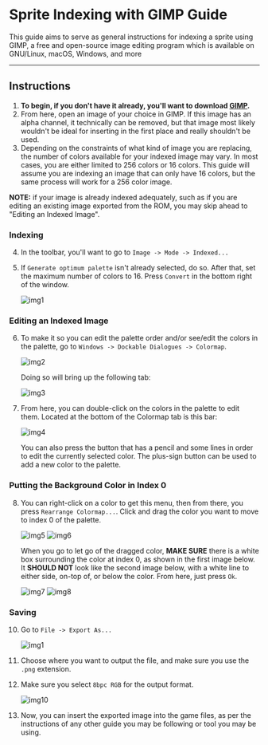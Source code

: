 # Sprite Indexing with GIMP Guide

This guide aims to serve as general instructions for indexing a sprite using GIMP, a free and open-source image editing program which is available on GNU/Linux, macOS, Windows, and more

---

## Instructions

1. **To begin, if you don't have it already, you'll want to download [GIMP](https://www.gimp.org/downloads/).**
2. From here, open an image of your choice in GIMP. If this image has an alpha channel, it technically can be removed, but that image most likely wouldn't be ideal for inserting in the first place and really shouldn't be used.
3. Depending on the constraints of what kind of image you are replacing, the number of colors available for your indexed image may vary. In most cases, you are either limited to 256 colors or 16 colors. This guide will assume you are indexing an image that can only have 16 colors, but the same process will work for a 256 color image.

**NOTE:** if your image is already indexed adequately, such as if you are editing an existing image exported from the ROM, you may skip ahead to "Editing an Indexed Image".

### Indexing

4. In the toolbar, you'll want to go to `Image -> Mode -> Indexed...`
5. If `Generate optimum palette` isn't already selected, do so. After that, set the maximum number of colors to 16. Press `Convert` in the bottom right of the window.

    ![img1](gimp_img_1.png)

### Editing an Indexed Image

6. To make it so you can edit the palette order and/or see/edit the colors in the palette, go to `Windows -> Dockable Dialogues -> Colormap`.

    ![img2](gimp_img_2.png)

   Doing so will bring up the following tab:

    ![img3](gimp_img_3.png)

7. From here, you can double-click on the colors in the palette to edit them. Located at the bottom of the Colormap tab is this bar:

    ![img4](gimp_img_4.png)

   You can also press the button that has a pencil and some lines in order to edit the currently selected color. The plus-sign button can be used to add a new color to the palette.

### Putting the Background Color in Index 0

8. You can right-click on a color to get this menu, then from there, you press `Rearrange Colormap...`. Click and drag the color you want to move to index 0 of the palette.

   ![img5](gimp_img_5.png)
   ![img6](gimp_img_6.png)

    When you go to let go of the dragged color, **MAKE SURE** there is a white box surrounding the color at index 0, as shown in the first image below. It **SHOULD NOT** look like the second image below, with a white line to either side, on-top of, or below the color. From here, just press `Ok`.

    ![img7](gimp_img_7.png)
    ![img8](gimp_img_8.png)

### Saving

10. Go to `File -> Export As...`

    ![img1](gimp_img_9.png)

11. Choose where you want to output the file, and make sure you use the `.png` extension.

12. Make sure you select `8bpc RGB` for the output format.

    ![img10](gimp_img_10.png)
13. Now, you can insert the exported image into the game files, as per the instructions of any other guide you may be following or tool you may be using.
